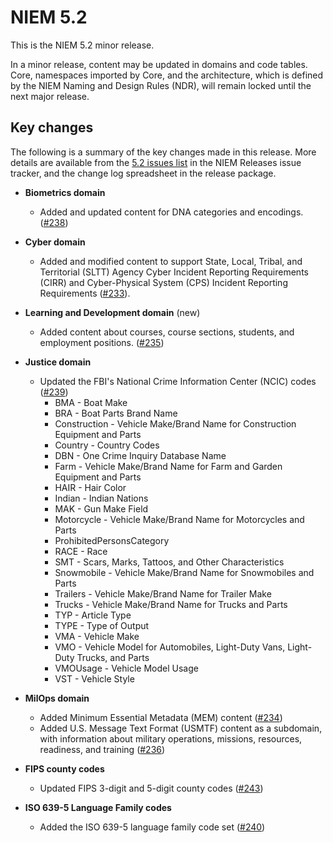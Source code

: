 
# NIEM 5.2

This is the NIEM 5.2 minor release.

In a minor release, content may be updated in domains and code tables.  Core, namespaces imported by Core, and the architecture, which is defined by the NIEM Naming and Design Rules (NDR), will remain locked until the next major release.

## Key changes

The following is a summary of the key changes made in this release.  More details are available from the [5.2 issues list](https://github.com/NIEM/NIEM-Releases/issues?page=1&q=is%3Aissue+label%3A5.2) in the NIEM Releases issue tracker, and the change log spreadsheet in the release package.

- **Biometrics domain**
  - Added and updated content for DNA categories and encodings. ([#238](https://github.com/NIEM/NIEM-Releases/issues/238))

- **Cyber domain**
  - Added and modified content to support State, Local, Tribal, and Territorial (SLTT) Agency Cyber Incident Reporting Requirements (CIRR) and Cyber-Physical System (CPS) Incident Reporting Requirements ([#233](https://github.com/NIEM/NIEM-Releases/issues/233)).

- **Learning and Development domain** (new)
  - Added content about courses, course sections, students, and employment positions. ([#235](https://github.com/NIEM/NIEM-Releases/issues/235))

- **Justice domain**
  - Updated the FBI's National Crime Information Center (NCIC) codes ([#239](https://github.com/NIEM/NIEM-Releases/issues/239))
    - BMA - Boat Make
    - BRA - Boat Parts Brand Name
    - Construction - Vehicle Make/Brand Name for Construction Equipment and Parts
    - Country - Country Codes
    - DBN - One Crime Inquiry Database Name
    - Farm - Vehicle Make/Brand Name for Farm and Garden Equipment and Parts
    - HAIR - Hair Color
    - Indian - Indian Nations
    - MAK - Gun Make Field
    - Motorcycle - Vehicle Make/Brand Name for Motorcycles and Parts
    - ProhibitedPersonsCategory
    - RACE - Race
    - SMT - Scars, Marks, Tattoos, and Other Characteristics
    - Snowmobile - Vehicle Make/Brand Name for Snowmobiles and Parts
    - Trailers - Vehicle Make/Brand Name for Trailer Make
    - Trucks - Vehicle Make/Brand Name for Trucks and Parts
    - TYP - Article Type
    - TYPE - Type of Output
    - VMA - Vehicle Make
    - VMO - Vehicle Model for Automobiles, Light-Duty Vans, Light-Duty Trucks, and Parts
    - VMOUsage - Vehicle Model Usage
    - VST - Vehicle Style

- **MilOps domain**
  - Added Minimum Essential Metadata (MEM) content ([#234](https://github.com/NIEM/NIEM-Releases/issues/234))
  - Added U.S. Message Text Format (USMTF) content as a subdomain, with information about military operations, missions, resources, readiness, and training ([#236](https://github.com/NIEM/NIEM-Releases/issues/236))

- **FIPS county codes**
  - Updated FIPS 3-digit and 5-digit county codes ([#243](https://github.com/NIEM/NIEM-Releases/issues/243))

- **ISO 639-5 Language Family codes**
  - Added the ISO 639-5 language family code set ([#240](https://github.com/NIEM/NIEM-Releases/issues/240))
